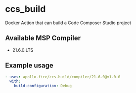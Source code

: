# ccs_build
Docker Action that can build a Code Composer Studio project

## Available MSP Compiler
* 21.6.0.LTS

## Example usage
```yaml
- uses: apollo-fire/ccs-build/compiler/21.6.0@v1.0.0
  with:
    build-configuration: Debug
```
